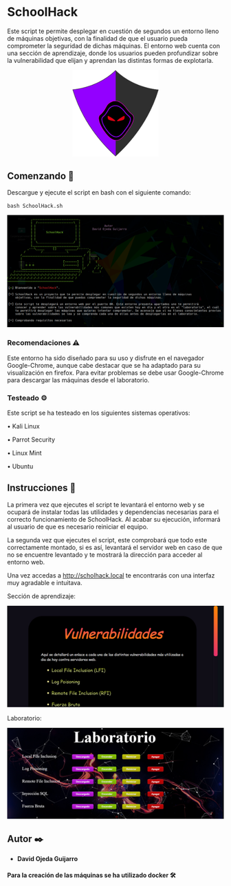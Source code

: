 # SchoolHack
Este script te permite desplegar en cuestión de segundos un entorno lleno de máquinas objetivas, con la finalidad de que el usuario pueda comprometer la seguridad de dichas máquinas. El entorno web cuenta con una sección de aprendizaje, donde los usuarios pueden profundizar sobre la vulnerabilidad que elijan y aprendan las distintas formas de explotarla.

<p align="center">
<img src="entorno/img/logo.png"
	alt="SchoolHack"
	width="200"/>
</p>



## Comenzando 🚀

Descargue y ejecute el script en bash con el siguiente comando:
```
bash SchoolHack.sh
```
<p align="center">
<img src="images-readme/Script.png"
	alt="SchoolHack"
	width="700"/>
</p>


### Recomendaciones ⚠️

Este entorno ha sido diseñado para su uso y disfrute en el navegador Google-Chrome, aunque cabe destacar que se ha adaptado para su visualización en firefox.
Para evitar problemas se debe usar Google-Chrome para descargar las máquinas desde el laboratorio.

### Testeado ⚙️

Este script se ha testeado en los siguientes sistemas operativos:

• Kali Linux

• Parrot Security

• Linux Mint

• Ubuntu



## Instrucciones 📖

La primera vez que ejecutes el script te levantará el entorno web y se ocupará de instalar todas las utilidades y dependencias necesarias para el correcto funcionamiento de SchoolHack. Al acabar su ejecución, informará al usuario de que es necesario reiniciar el equipo.

La segunda vez que ejecutes el script, este comprobará que todo este correctamente montado, si es así, levantará el servidor web en caso de que no se encuentre levantado y te mostrará la dirección para acceder al entorno web.

Una vez accedas a http://scholhack.local te encontrarás con una interfaz muy agradable e intuitava.

Sección de aprendizaje:

<p align="center">
<img src="images-readme/aprender.PNG"
	alt="Aprender"
	width="700"/>
</p>

Laboratorio:

<p align="center">
<img src="images-readme/laboratorio.PNG"
	alt="Laboratorio"
	width="700"/>
</p>

## Autor ✒️
* **David Ojeda Guijarro**

#### Para la creación de las máquinas se ha utilizado docker 🛠️
